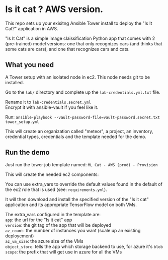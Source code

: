# Is it cat ? AWS version.

This repo sets up your exisitng Ansible Tower install to deploy the "Is It Cat?" application in AWS.

"Is It Cat" is a simple image claissification Python app that comes with 2 (pre-trained) model versions: one that only recognizes cars (and thinks that some cats are cars), and one that recognizes cars and cats. 

What you need   
---

A Tower setup with an isolated node in ec2. This node needs git to be installed. 

Go to the  `lab/` directory and complete up the `lab-credentials.yml.txt` file.  

Rename it to `lab-credentials.secret.yml`
<BR>Encrypt it with ansible-vault if you feel like it.  

Run: `ansible-playbook --vault-password-file=vault-password.secret.txt tower_setup.yml`

This will create an organization called "meteor", a project, an inventory, credential types, credentials and the template needed for the demo.

Run the demo
---

Just run the tower job template named: `ML Cat - AWS (prod) - Provision`
 
This will create the needed ec2 components: 

You can use extra_vars to override the default values found in the default of the ec2 role that is used (see: `requirements.yml`). 
 
It will then download and install the specified version of the "Is it cat" application and its appropriate TensorFlow model on both VMs. 
 
The extra_vars configured in the template are:
<BR>`app`: the url for the "Is it cat" app
<BR>`version`: the git tag of the app that will be deployed
<BR>`az_count`: the number of instances you want (scale up an existing deployement)
<BR>`az_vm_size`: the azure size of the VMs
<BR>`object_store`: tells the app which storage backend to use, for azure it's `blob` 
<BR>`scope`: the prefix that will get use in azure for all the VMs


